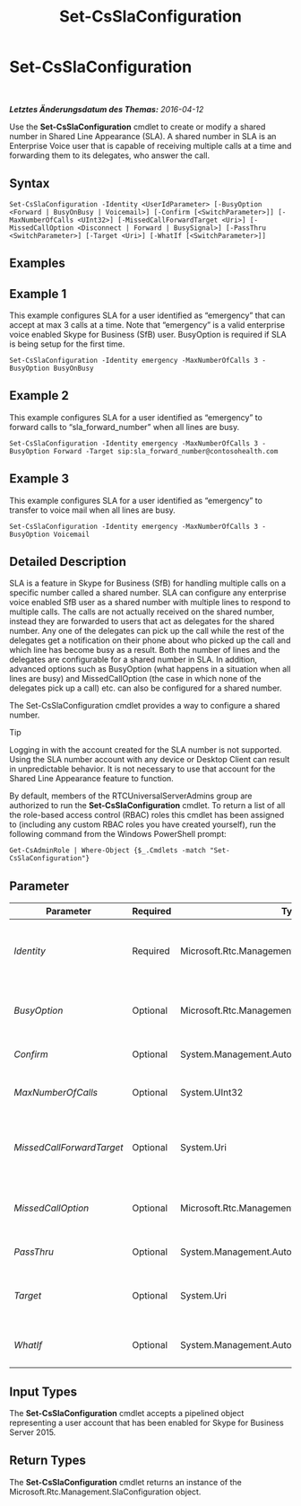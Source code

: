 ﻿---
title: Set-CsSlaConfiguration
TOCTitle: Set-CsSlaConfiguration
ms:assetid: e701759e-14e1-4017-b46c-3976eba3e561
ms:mtpsurl: https://technet.microsoft.com/de-de/library/Mt703202(v=OCS.15)
ms:contentKeyID: 72840878
ms.date: 05/19/2016
mtps_version: v=OCS.15
ms.translationtype: HT
---

# Set-CsSlaConfiguration

 

_**Letztes Änderungsdatum des Themas:** 2016-04-12_

Use the **Set-CsSlaConfiguration** cmdlet to create or modify a shared number in Shared Line Appearance (SLA). A shared number in SLA is an Enterprise Voice user that is capable of receiving multiple calls at a time and forwarding them to its delegates, who answer the call.

## Syntax

    Set-CsSlaConfiguration -Identity <UserIdParameter> [-BusyOption <Forward | BusyOnBusy | Voicemail>] [-Confirm [<SwitchParameter>]] [-MaxNumberOfCalls <UInt32>] [-MissedCallForwardTarget <Uri>] [-MissedCallOption <Disconnect | Forward | BusySignal>] [-PassThru <SwitchParameter>] [-Target <Uri>] [-WhatIf [<SwitchParameter>]]

## Examples

## Example 1

This example configures SLA for a user identified as “emergency” that can accept at max 3 calls at a time. Note that “emergency” is a valid enterprise voice enabled Skype for Business (SfB) user. BusyOption is required if SLA is being setup for the first time.

    Set-CsSlaConfiguration -Identity emergency -MaxNumberOfCalls 3 -BusyOption BusyOnBusy

## Example 2

This example configures SLA for a user identified as “emergency” to forward calls to “sla\_forward\_number” when all lines are busy.

``` 
Set-CsSlaConfiguration -Identity emergency -MaxNumberOfCalls 3 -BusyOption Forward -Target sip:sla_forward_number@contosohealth.com  
```

## Example 3

This example configures SLA for a user identified as “emergency” to transfer to voice mail when all lines are busy.

    Set-CsSlaConfiguration -Identity emergency -MaxNumberOfCalls 3 -BusyOption Voicemail

## Detailed Description

SLA is a feature in Skype for Business (SfB) for handling multiple calls on a specific number called a shared number. SLA can configure any enterprise voice enabled SfB user as a shared number with multiple lines to respond to multiple calls. The calls are not actually received on the shared number, instead they are forwarded to users that act as delegates for the shared number. Any one of the delegates can pick up the call while the rest of the delegates get a notification on their phone about who picked up the call and which line has become busy as a result. Both the number of lines and the delegates are configurable for a shared number in SLA. In addition, advanced options such as BusyOption (what happens in a situation when all lines are busy) and MissedCallOption (the case in which none of the delegates pick up a call) etc. can also be configured for a shared number.

The Set-CsSlaConfiguration cmdlet provides a way to configure a shared number.


> [!TIP]
> Logging in with the account created for the SLA number is not supported. Using the SLA number account with any device or Desktop Client can result in unpredictable behavior. It is not necessary to use that account for the Shared Line Appearance feature to function.



By default, members of the RTCUniversalServerAdmins group are authorized to run the **Set-CsSlaConfiguration** cmdlet. To return a list of all the role-based access control (RBAC) roles this cmdlet has been assigned to (including any custom RBAC roles you have created yourself), run the following command from the Windows PowerShell prompt:

    Get-CsAdminRole | Where-Object {$_.Cmdlets -match "Set-CsSlaConfiguration"}

## Parameter


<table>
<colgroup>
<col style="width: 25%" />
<col style="width: 25%" />
<col style="width: 25%" />
<col style="width: 25%" />
</colgroup>
<thead>
<tr class="header">
<th>Parameter</th>
<th>Required</th>
<th>Type</th>
<th>Description</th>
</tr>
</thead>
<tbody>
<tr class="odd">
<td><p><em>Identity</em></p></td>
<td><p>Required</p></td>
<td><p>Microsoft.Rtc.Management.AD.UserIdParameter</p></td>
<td><p>Indicates the identity of the Enterprise Voice user whose shared number information will be created or modified.</p>
<p>UNRESOLVED_TOKENBLOCK_VAL(PS_PD_User_Updated_Specification)</p></td>
</tr>
<tr class="even">
<td><p><em>BusyOption</em></p></td>
<td><p>Optional</p></td>
<td><p>Microsoft.Rtc.Management.SlaBusyOption</p></td>
<td><p>Specifies the action to take when all lines are busy. The valid values for the option are “Forward”, ”BusyOnBusy”, or “Voicemail”. The default is “BusyOnBusy”.</p></td>
</tr>
<tr class="odd">
<td><p><em>Confirm</em></p></td>
<td><p>Optional</p></td>
<td><p>System.Management.Automation.SwitchParameter</p></td>
<td><p>Fordert Sie vor der Ausführung des Befehls zum Bestätigen auf.</p></td>
</tr>
<tr class="even">
<td><p><em>MaxNumberOfCalls</em></p></td>
<td><p>Optional</p></td>
<td><p>System.UInt32</p></td>
<td><p>Specifies the maximum number of calls the shared number can receive.</p></td>
</tr>
<tr class="odd">
<td><p><em>MissedCallForwardTarget</em></p></td>
<td><p>Optional</p></td>
<td><p>System.Uri</p></td>
<td><p>Specifies the forwarding target if <em>MissedCallOption</em> is set to “Forward”. <em>MissedCallForwardTarget</em> should be set to a valid SIP Uri. If the PSTN number needs to be specified, it should be prefixed with “tel:”. For example, “tel:+2504395”.</p></td>
</tr>
<tr class="even">
<td><p><em>MissedCallOption</em></p></td>
<td><p>Optional</p></td>
<td><p>Microsoft.Rtc.Management.SlaUserMissedCallOption</p></td>
<td><p>Specifies the action to take when none of the delegates picks up the call. The valid values for the option are “Disconnect”, “Forward”, or “BusySignal”. The default is “Disconnect”.</p></td>
</tr>
<tr class="odd">
<td><p><em>PassThru</em></p></td>
<td><p>Optional</p></td>
<td><p>System.Management.Automation.SwitchParameter</p></td>
<td><p>UNRESOLVED_TOKEN_VAL(PS_PD_Passthru_Generic_CurrentObjects)</p></td>
</tr>
<tr class="even">
<td><p><em>Target</em></p></td>
<td><p>Optional</p></td>
<td><p>System.Uri</p></td>
<td><p>Specifies the forwarding target if <em>BusyOption</em> is set to “Forward”. <em>Target</em> should be set to a valid SIP Uri. If the PSTN number needs to be specified, it should be prefixed with “tel:”, “tel:+2504395”.</p></td>
</tr>
<tr class="odd">
<td><p><em>WhatIf</em></p></td>
<td><p>Optional</p></td>
<td><p>System.Management.Automation.SwitchParameter</p></td>
<td><p>Beschreibt die Auswirkungen einer Ausführung des Befehls, ohne den Befehl tatsächlich auszuführen.</p></td>
</tr>
</tbody>
</table>


## Input Types

The **Set-CsSlaConfiguration** cmdlet accepts a pipelined object representing a user account that has been enabled for Skype for Business Server 2015.

## Return Types

The **Set-CsSlaConfiguration** cmdlet returns an instance of the Microsoft.Rtc.Management.SlaConfiguration object.

